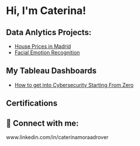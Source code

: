 <h1>Hi, I'm Caterina! 

<h2>Data Anlytics Projects:</h2>

  - [House Prices in Madrid](https://github.com/caterinamora/House-Prices-in-Madrid-)
  - [Facial Emotion Recognition](https://github.com/caterinamora/Facial-Emotion-Recognition-)

<h2> My Tableau Dashboards</h2>

- [How to get into Cybersecurity Starting From Zero](https://www.youtube.com/watch?v=a83ASGn_V_s)

<h2> Certifications</h2>

<h2> 🤳 Connect with me:</h2>
 www.linkedin.com/in/caterinamoraadrover
